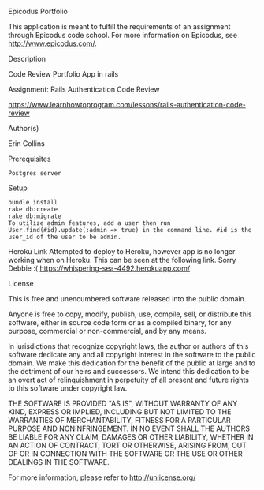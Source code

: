 Epicodus Portfolio

This application is meant to fulfill the requirements of an assignment through Epicodus code school. For more information on Epicodus, see http://www.epicodus.com/.

Description

Code Review Portfolio App in rails

Assignment: Rails Authentication Code Review

https://www.learnhowtoprogram.com/lessons/rails-authentication-code-review

Author(s)

Erin Collins

Prerequisites

    Postgres server
Setup

    bundle install
    rake db:create
    rake db:migrate
    To utilize admin features, add a user then run User.find(#id).update(:admin => true) in the command line. #id is the user_id of the user to be admin.

Heroku Link
Attempted to deploy to Heroku, however app is no longer working when on Heroku. This can be seen at the following link. Sorry Debbie :(
https://whispering-sea-4492.herokuapp.com/

License

This is free and unencumbered software released into the public domain.

Anyone is free to copy, modify, publish, use, compile, sell, or distribute this software, either in source code form or as a compiled binary, for any purpose, commercial or non-commercial, and by any means.

In jurisdictions that recognize copyright laws, the author or authors of this software dedicate any and all copyright interest in the software to the public domain. We make this dedication for the benefit of the public at large and to the detriment of our heirs and successors. We intend this dedication to be an overt act of relinquishment in perpetuity of all present and future rights to this software under copyright law.

THE SOFTWARE IS PROVIDED "AS IS", WITHOUT WARRANTY OF ANY KIND, EXPRESS OR IMPLIED, INCLUDING BUT NOT LIMITED TO THE WARRANTIES OF MERCHANTABILITY, FITNESS FOR A PARTICULAR PURPOSE AND NONINFRINGEMENT. IN NO EVENT SHALL THE AUTHORS BE LIABLE FOR ANY CLAIM, DAMAGES OR OTHER LIABILITY, WHETHER IN AN ACTION OF CONTRACT, TORT OR OTHERWISE, ARISING FROM, OUT OF OR IN CONNECTION WITH THE SOFTWARE OR THE USE OR OTHER DEALINGS IN THE SOFTWARE.

For more information, please refer to http://unlicense.org/
